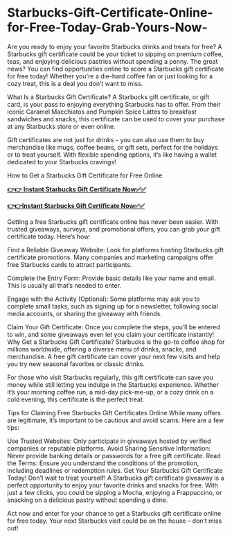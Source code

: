 # Starbucks-Gift-Certificate-Online-for-Free-Today-Grab-Yours-Now-

Are you ready to enjoy your favorite Starbucks drinks and treats for free? A Starbucks gift certificate could be your ticket to sipping on premium coffee, teas, and enjoying delicious pastries without spending a penny. The great news? You can find opportunities online to score a Starbucks gift certificate for free today! Whether you're a die-hard coffee fan or just looking for a cozy treat, this is a deal you don’t want to miss.

What Is a Starbucks Gift Certificate?
A Starbucks gift certificate, or gift card, is your pass to enjoying everything Starbucks has to offer. From their iconic Caramel Macchiatos and Pumpkin Spice Lattes to breakfast sandwiches and snacks, this certificate can be used to cover your purchase at any Starbucks store or even online.

Gift certificates are not just for drinks – you can also use them to buy merchandise like mugs, coffee beans, or gift sets, perfect for the holidays or to treat yourself. With flexible spending options, it’s like having a wallet dedicated to your Starbucks cravings!

How to Get a Starbucks Gift Certificate for Free Online

[**👉👉 Instant Starbucks Gift Certificate Now✅✅**](https://free-gift-card.raj-solution.com/958f890)


[**👉👉Instant Starbucks Gift Certificate Now✅✅**](https://free-gift-card.raj-solution.com/958f890)


Getting a free Starbucks gift certificate online has never been easier. With trusted giveaways, surveys, and promotional offers, you can grab your gift certificate today. Here’s how:

Find a Reliable Giveaway Website: Look for platforms hosting Starbucks gift certificate promotions. Many companies and marketing campaigns offer free Starbucks cards to attract participants.

Complete the Entry Form: Provide basic details like your name and email. This is usually all that’s needed to enter.

Engage with the Activity (Optional): Some platforms may ask you to complete small tasks, such as signing up for a newsletter, following social media accounts, or sharing the giveaway with friends.

Claim Your Gift Certificate: Once you complete the steps, you’ll be entered to win, and some giveaways even let you claim your certificate instantly!
Why Get a Starbucks Gift Certificate?
Starbucks is the go-to coffee shop for millions worldwide, offering a diverse menu of drinks, snacks, and merchandise. A free gift certificate can cover your next few visits and help you try new seasonal favorites or classic drinks.

For those who visit Starbucks regularly, this gift certificate can save you money while still letting you indulge in the Starbucks experience. Whether it’s your morning coffee run, a mid-day pick-me-up, or a cozy drink on a cold evening, this certificate is the perfect treat.

Tips for Claiming Free Starbucks Gift Certificates Online
While many offers are legitimate, it’s important to be cautious and avoid scams. Here are a few tips:

Use Trusted Websites: Only participate in giveaways hosted by verified companies or reputable platforms.
Avoid Sharing Sensitive Information: Never provide banking details or passwords for a free gift certificate.
Read the Terms: Ensure you understand the conditions of the promotion, including deadlines or redemption rules.
Get Your Starbucks Gift Certificate Today!
Don’t wait to treat yourself! A Starbucks gift certificate giveaway is a perfect opportunity to enjoy your favorite drinks and snacks for free. With just a few clicks, you could be sipping a Mocha, enjoying a Frappuccino, or snacking on a delicious pastry without spending a dime.

Act now and enter for your chance to get a Starbucks gift certificate online for free today. Your next Starbucks visit could be on the house – don’t miss out!
